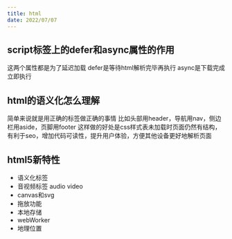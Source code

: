 ```yaml
---
title: html
date: 2022/07/07
---
```


## script标签上的defer和async属性的作用

这两个属性都是为了延迟加载
defer是等待html解析完毕再执行
async是下载完成立即执行

## html的语义化怎么理解

简单来说就是用正确的标签做正确的事情
比如头部用header，导航用nav，侧边栏用aside，页脚用footer
这样做的好处是css样式表未加载时页面仍然有结构，有利于seo，增加代码可读性，提升用户体验，方便其他设备更好地解析页面

## html5新特性

- 语义化标签
- 音视频标签 audio video
- canvas和svg
- 拖放功能
- 本地存储
- webWorker
- 地理位置
